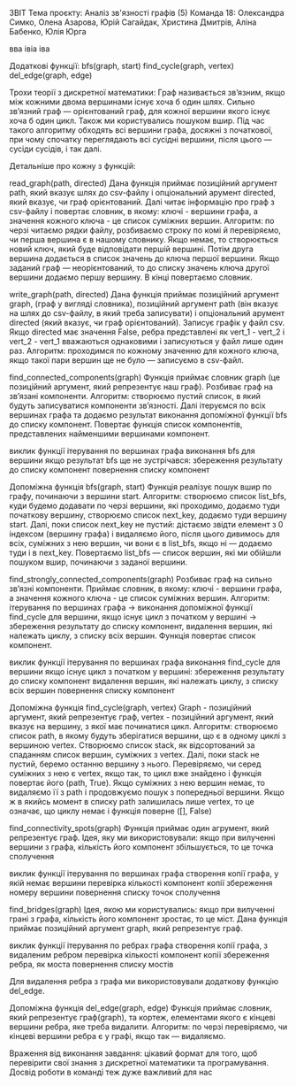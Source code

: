 ЗВІТ
Тема проєкту: Аналіз зв'язності графів (5)
Команда 18: Олександра Симко, Олена Азарова, Юрій Сагайдак, Христина Дмитрів, Аліна Бабенко, Юлія Юрга

вва івіа іва

Додаткові функції:
	bfs(graph, start)
	find_cycle(graph, vertex)
	del_edge(graph, edge)

Трохи теорії з дискретної математики:
	Граф називається зв’язним, якщо між кожними двома вершинами існує хоча б один шлях.
	Сильно зв’язний граф — орієнтований граф, для кожної вершини якого існує хоча б один цикл.
	Також ми користувались пошуком вшир. Під час такого алгоритму обходять всі вершини графа, досяжні з початкової, при чому спочатку переглядають всі сусідні вершини, після цього — сусіди сусідів, і так далі.

Детальніше про кожну з функцій:

read_graph(path, directed)
	Дана функція приймає позиційний аргумент path, який вказує шлях до csv-файлу і опціональний арумент directed, який вказує, чи граф орієнтований.  Далі читає інформацію про граф з csv-файлу і повертає словник, в якому: ключі - вершини графа, а значення кожного ключа - це список суміжних вершин.
	Алгоритм: по черзі читаємо рядки файлу, розбиваємо строку по комі й перевіряємо, чи перша вершина є в нашому словнику. Якщо немає, то створюється новий ключ, який буде відповідати першій вершині. Потім друга вершина додається в список значень до ключа першої вершини. Якщо заданий граф — неорієнтований, то до списку значень ключа другої вершини додаємо першу вершину. В кінці повертаємо словник.

write_graph(path, directed)
	Дана функція приймає позиційний аргумент graph, (граф у вигляді словника), позиційний аргумент path (він вказує на шлях до csv-файлу, в який треба записувати) і опціональний арумент directed (який вказує, чи граф орієнтований). Записує графік у файл csv. Якщо directed має значення False, ребра представлені як vert_1 - vert_2 і vert_2 - vert_1  вважаються однаковими і записуються у файл лише один раз.
	Алгоритм: проходимся по кожному значенню для кожного ключа, якщо такої пари вершин ще не було — записуємо в csv-файл.

find_connected_components(graph)
	Функція приймає словник graph (це позиційний аргумент, який репрезентує наш граф). Розбиває граф на зв’язані компоненти.
	Алгоритм: створюємо пустий список, в який будуть записуватися компоненти зв’язності. Далі ітеруємся по всіх вершинах графа та додаємо результат виконання допоміжної функції bfs до списку компонент. Повертає функція список компонентів, представлених найменшими вершинами компонент. 

виклик функції
  ітерування по вершинах графа
    виконання bfs для вершини
    якщо результат bfs ще не зустрічався:
      збереження результату до списку компонент
  повернення списку компонент

Допоміжна функція bfs(graph, start)
	Функція реалізує пошук вшир по графу, починаючи з вершини start.
	Алгоритм: створюємо список list_bfs, куди будемо додавати по черзі вершини, які проходимо, додаємо туди початкову вершину, створюємо список next_key, додаємо туди вершину start. Далі, поки список next_key не пустий: дістаємо звідти елемент з 0 індексом (вершину графа) і видаляємо його, після цього дивимось для всіх, суміжних з нею вершин, чи вони є в  list_bfs, якщо ні — додаємо туди і в  next_key. Повертаємо list_bfs — список вершин, які ми обійшли пошуком вшир, починаючи з заданої вершини.

find_strongly_connected_components(graph)
	Розбиває граф на сильно зв’язні компоненти.
	Приймає словник, в якому: ключі - вершини графа, а значення кожного ключа - це список суміжних вершин.
	Алгоритм: ітерування по вершинах графа -> виконання допоміжної функції find_cycle для вершини, якщо існує цикл з початком у вершині -> збереження результату до списку компонент, видалення вершин, які належать циклу, з списку всіх вершин. Функція повертає список компонент.

виклик функції
  ітерування по вершинах графа
    виконання find_cycle для вершини
    якщо існує цикл з початком у вершині:
      збереження результату до списку компонент
      видалення вершин, які належать циклу, з списку всіх вершин
   повернення списку компонент

Допоміжна функція  find_cycle(graph, vertex)
	Graph - позиційний аргумент, який репрезентує граф, vertex -  позиційний аргумент, який вказує на вершину, з якої має починатися цикл.
	Алгоритм: створюємо список path, в якому будуть зберігатися вершини, що є в одному циклі з вершиною vertex. Створюємо список stack, як відсортований за спаданням список вершин, суміжних з vertex. Далі, поки stack не пустий, беремо останню вершину з нього. Перевіряємо, чи серед суміжних з нею є vertex, якщо так, то цикл вже знайдено і функція повертає його (path, True). Якщо суміжних з нею вершин немає, то видаляємо її з path і продовжуємо пошук з попередньої вершини. Якщо ж в якийсь момент в списку  path залишилась лише vertex, то це означає, що циклу немає і функція поверне ([], False) 

find_connectivity_spots(graph)
  Функція приймає один агрумент, який репрезентує граф. Ідея, яку ми використовували: якщо при вилученні вершини з графа, кількість його компонент збільшується, то це точка сполучення

виклик функції
  ітерування по вершинах графа
    створення копії графа, у якій немає вершини
    перевірка кількості компонент копії
      збереження номеру вершини
  повернення списку точок сполучення
  
find_bridges(graph)
  Ідея, якою ми користувались: якщо при вилученні грані з графа, кількість його компонент зростає, то це міст.
  Дана функція приймає позиційний аргумент graph, який репрезентує граф.

виклик функції
  ітерування по ребрах графа
    створення копії графа, з видаленим ребром
    перевірка кількості компонент копії
      збереження ребра, як моста
повернення списку мостів

  Для видалення ребра з графа ми використовували додаткову функцію del_edge.

Допоміжна функція del_edge(graph, edge)
  Функція приймає словник, який репрезентує граф(graph), та кортеж, елементами якого є кінцеві вершини ребра, яке треба видалити.
   Алгоритм: по черзі перевіряємо, чи кінцеві вершини ребра є у графі, якщо так — видаляємо. 
   
   Враження від виконання завдання: цікавий формат для того, щоб перевірити свої знання з дискретної математики та програмування. Досвід роботи в команді теж дуже важливий для нас
